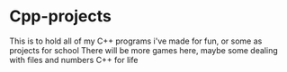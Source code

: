 # Cpp-projects
This is to hold all of my C++ programs i've made for fun, or some as projects for school
There will be more games here, maybe some dealing with files and numbers
C++ for life

